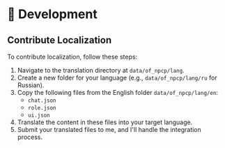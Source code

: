 # 🌱 Development

## Contribute Localization

To contribute localization, follow these steps:

1. Navigate to the translation directory at `data/of_npcp/lang`.
2. Create a new folder for your language (e.g., `data/of_npcp/lang/ru` for Russian).
3. Copy the following files from the English folder `data/of_npcp/lang/en`:
   - `chat.json`
   - `role.json` 
   - `ui.json`
4. Translate the content in these files into your target language.
5. Submit your translated files to me, and I'll handle the integration process.
